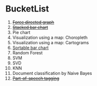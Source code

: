 # BucketList
1. [~~Force directed graph~~](http://nbviewer.ipython.org/github/csiu/datasci/blob/master/d3/2015-07-10_dolphins.ipynb)
2. [~~Stacked bar chart~~](http://nbviewer.ipython.org/github/csiu/datasci/blob/master/d3/2015-07-14_stacked-bar-chart.ipynb)
3. Pie chart
4. Visualization using a map: Choropleth
5. Visualization using a map: Cartograms
6. [Sortable bar chart](d3/bc-mslevels.html)
7. Random Forest
8. SVM
9. SVD
10. KNN
11. Document classification by Naive Bayes
12. [~~Part-of-speech tagging~~](http://nbviewer.ipython.org/github/csiu/datasci/blob/master/text/2015-07-23_nltk-and-POS.ipynb)
